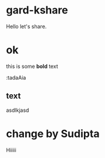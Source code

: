 # gard-kshare
Hello let's share.

# ok

this is some **bold** text


:tadaAia


## text
asdlkjasd

# change by Sudipta

Hiiiii


